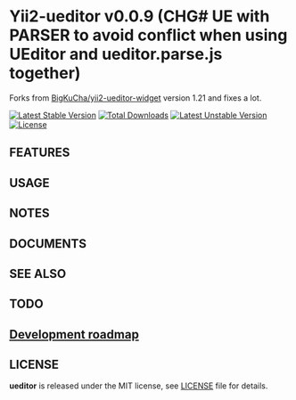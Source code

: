 # Yii2-ueditor v0.0.9 (CHG# UE with PARSER to avoid conflict when using UEditor and ueditor.parse.js together)

Forks from [BigKuCha/yii2-ueditor-widget](https://github.com/BigKuCha/yii2-ueditor-widget) version 1.21 and fixes a lot.

[![Latest Stable Version](https://poser.pugx.org/yongtiger/yii2-ueditor/v/stable)](https://packagist.org/packages/yongtiger/yii2-ueditor)
[![Total Downloads](https://poser.pugx.org/yongtiger/yii2-ueditor/downloads)](https://packagist.org/packages/yongtiger/yii2-ueditor) 
[![Latest Unstable Version](https://poser.pugx.org/yongtiger/yii2-ueditor/v/unstable)](https://packagist.org/packages/yongtiger/yii2-ueditor)
[![License](https://poser.pugx.org/yongtiger/yii2-ueditor/license)](https://packagist.org/packages/yongtiger/yii2-ueditor)


## FEATURES


## USAGE


## NOTES


## DOCUMENTS


## SEE ALSO


## TODO


## [Development roadmap](docs/development-roadmap.md)


## LICENSE 
**ueditor** is released under the MIT license, see [LICENSE](https://opensource.org/licenses/MIT) file for details.
